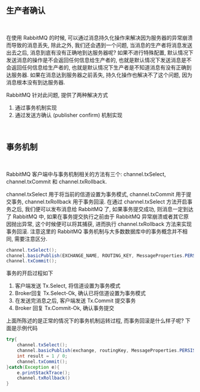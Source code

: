 
## 生产者确认

<br/>

在使用 RabbitMQ 的时候, 可以通过消息持久化操作来解决因为服务器的异常崩溃而导致的消息丢失, 除此之外, 我们还会遇到一个问题, 当消息的生产者将消息发送出去之后, 消息到底有没有正确地到达服务器呢? 如果不进行特殊配置, 默认情况下发送消息的操作是不会返回任何信息给生产者的, 也就是默认情况下发送消息是不会返回任何信息给生产者的, 也就是默认情况下生产者是不知道消息有没有正确到达服务器. 如果在消息达到服务器之前丢失, 持久化操作也解决不了这个问题, 因为消息根本没有到达服务器.

RabbitMQ 针对此问题, 提供了两种解决方式
1) 通过事务机制实现
2) 通过发送方确认 (publisher confirm) 机制实现

<br/>

## 事务机制

<br/>

RabbitMQ 客户端中与事务机制相关的方法有三个: channel.txSelect, channel.txCommit 和 channel.txRollback. 

channel.txSelect 用于将当前的信道设置为事务模式, channel.txCommit 用于提交事务, channel.txRollback 用于事务回滚. 在通过 channel.txSelect 方法开启事务之后, 我们便可以发布消息给 RabbitMQ 了, 如果事务提交成功, 则消息一定到达了 RabbitMQ 中, 如果在事务提交执行之前由于 RabbitMQ 异常崩溃或者其它原因抛出异常, 这个时候便可以将其捕获, 进而执行 channel.txRollback 方法来实现事务回滚. 注意这里的 RabbitMQ 事务机制与大多数数据库中的事务概念并不相同, 需要注意区分.

```java
channel.txSelect();
channel.basicPublish(EXCHANGE_NAME, ROUTING_KEY, MessageProperties.PERSISTENT_TEXT_PLAIN, "transaction message".getBytes())
channel.txCommit();
```

事务的开启过程如下
1) 客户端发送 Tx.Select, 将信道设置为事务模式
2) Broker回复 Tx.Select-Ok, 确认已将信道设置为事务模式
3) 在发送完消息之后, 客户端发送 Tx.Commit 提交事务
4) Broker 回复 Tx.Commit-Ok, 确认事务提交

上面所陈述的是正常的情况下的事务机制运转过程, 而事务回滚是什么样子呢? 下面是示例代码

```java
try{
    channel.txSelect();
    channel.basicPublish(exchange, routingKey, MessageProperties.PERSISTENT_TEXT_PLAIN, msg.getBytes())
    int result = 1 / 0;
    channel.txCommit();
}catch(Exception e){
    e.printStackTrace();
    channel.txRollback()
}
```

